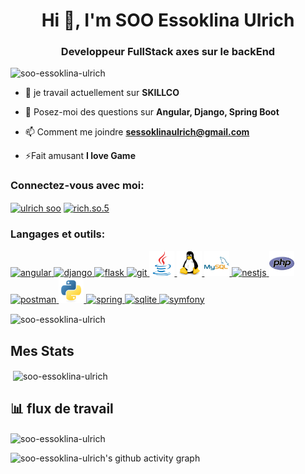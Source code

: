 <h1 align="center">Hi 👋, I'm SOO Essoklina Ulrich</h1>  
<h3 align="center">Developpeur FullStack axes sur le backEnd</h3>  
  
<p align="left"> <img src="https://komarev.com/ghpvc/?username=soo-essoklina-ulrich&label=Profile%20views&color=0e75b6&style=flat" alt="soo-essoklina-ulrich" /> </p>  
  
- 🔭 je travail actuellement sur  **SKILLCO**  
  
- 💬 Posez-moi des questions sur **Angular, Django, Spring Boot**  
  
- 📫 Comment me joindre **sessoklinaulrich@gmail.com**  
  
- ⚡Fait amusant **I love Game**  
  
<h3 align="left">Connectez-vous avec moi:</h3>  
<p align="left">  
<a href="https://fb.com/ulrich soo" target="blank"><img align="center" src="https://raw.githubusercontent.com/rahuldkjain/github-profile-readme-generator/master/src/images/icons/Social/facebook.svg" alt="ulrich soo" height="30" width="40" /></a>  
<a href="https://instagram.com/rich.so.5" target="blank"><img align="center" src="https://raw.githubusercontent.com/rahuldkjain/github-profile-readme-generator/master/src/images/icons/Social/instagram.svg" alt="rich.so.5" height="30" width="40" /></a>  
</p>  
  
<h3 align="left">Langages et outils:</h3>  
<p align="left"> <a href="https://angular.io" target="_blank" rel="noreferrer"> <img src="https://angular.io/assets/images/logos/angular/angular.svg" alt="angular" width="40" height="40"/> </a> <a href="https://www.djangoproject.com/" target="_blank" rel="noreferrer"> <img src="https://cdn.worldvectorlogo.com/logos/django.svg" alt="django" width="40" height="40"/> </a> <a href="https://flask.palletsprojects.com/" target="_blank" rel="noreferrer"> <img src="https://www.vectorlogo.zone/logos/pocoo_flask/pocoo_flask-icon.svg" alt="flask" width="40" height="40"/> </a> <a href="https://git-scm.com/" target="_blank" rel="noreferrer"> <img src="https://www.vectorlogo.zone/logos/git-scm/git-scm-icon.svg" alt="git" width="40" height="40"/> </a> <a href="https://www.java.com" target="_blank" rel="noreferrer"> <img src="https://raw.githubusercontent.com/devicons/devicon/master/icons/java/java-original.svg" alt="java" width="40" height="40"/> </a> <a href="https://www.linux.org/" target="_blank" rel="noreferrer"> <img src="https://raw.githubusercontent.com/devicons/devicon/master/icons/linux/linux-original.svg" alt="linux" width="40" height="40"/> </a> <a href="https://www.mysql.com/" target="_blank" rel="noreferrer"> <img src="https://raw.githubusercontent.com/devicons/devicon/master/icons/mysql/mysql-original-wordmark.svg" alt="mysql" width="40" height="40"/> </a> <a href="https://nestjs.com/" target="_blank" rel="noreferrer"> <img src="https://www.vectorlogo.zone/logos/nextjs/nextjs-ar21.svg" alt="nestjs" width="40" height="40"/> </a> <a href="https://www.php.net" target="_blank" rel="noreferrer"> <img src="https://raw.githubusercontent.com/devicons/devicon/master/icons/php/php-original.svg" alt="php" width="40" height="40"/> </a> <a href="https://postman.com" target="_blank" rel="noreferrer"> <img src="https://www.vectorlogo.zone/logos/getpostman/getpostman-icon.svg" alt="postman" width="40" height="40"/> </a> <a href="https://www.python.org" target="_blank" rel="noreferrer"> <img src="https://raw.githubusercontent.com/devicons/devicon/master/icons/python/python-original.svg" alt="python" width="40" height="40"/> </a> <a href="https://spring.io/" target="_blank" rel="noreferrer"> <img src="https://www.vectorlogo.zone/logos/springio/springio-icon.svg" alt="spring" width="40" height="40"/> </a> <a href="https://www.sqlite.org/" target="_blank" rel="noreferrer"> <img src="https://www.vectorlogo.zone/logos/sqlite/sqlite-icon.svg" alt="sqlite" width="40" height="40"/> </a> <a href="https://symfony.com" target="_blank" rel="noreferrer"> <img src="https://symfony.com/logos/symfony_black_03.svg" alt="symfony" width="40" height="40"/> </a> </p>  
<img align="center" src="https://github-readme-stats.vercel.app/api/top-langs?username=soo-essoklina-ulrich&show_icons=true&locale=en&layout=compact&theme=dark" alt="soo-essoklina-ulrich" />

##  Mes Stats
<p align="center">
  
<p>&nbsp;<img align="center" src="https://github-readme-stats.vercel.app/api?username=soo-essoklina-ulrich&show_icons=true&locale=en" alt="soo-essoklina-ulrich" /></p> 
 
</p>

## 📊 flux de travail
  <img align="center" src="https://github-readme-streak-stats.herokuapp.com/?user=soo-essoklina-ulrich&theme=tokyonight" alt="soo-essoklina-ulrich" />
  
![soo-essoklina-ulrich's github activity graph](https://github-readme-activity-graph.vercel.app/graph?username=soo-essoklina-ulrich&theme=github-compact)
